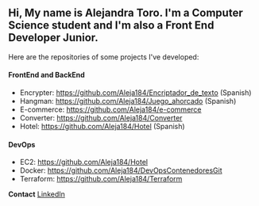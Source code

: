 <h2>
  Hi, 
  My name is Alejandra Toro. I'm a Computer Science student and I'm also a Front End Developer Junior.
</h2>

Here are the repositories of some projects I've developed: 

#### FrontEnd and BackEnd
- Encrypter: https://github.com/Aleja184/Encriptador_de_texto (Spanish)
- Hangman: https://github.com/Aleja184/Juego_ahorcado (Spanish)
- E-commerce: https://github.com/Aleja184/e-commerce 
- Converter: https://github.com/Aleja184/Converter
- Hotel: https://github.com/Aleja184/Hotel (Spanish)

#### DevOps
- EC2: https://github.com/Aleja184/Hotel
- Docker: https://github.com/Aleja184/DevOpsContenedoresGit
- Terraform: https://github.com/Aleja184/Terraform

**Contact**
[LinkedIn](http://www.linkedin.com/in/alejandra-toro-grisales-8a8a8b217 "LinkedIn")


